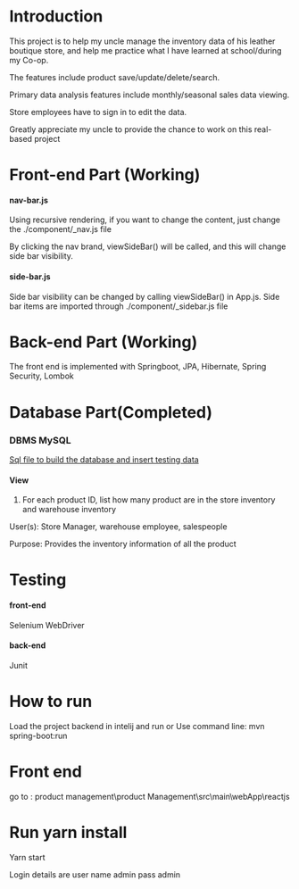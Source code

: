# Introduction

This project is to help my uncle manage the inventory data of his leather boutique store, and help me practice what I have learned at school/during my Co-op. 

The features include product save/update/delete/search.

Primary data analysis features include monthly/seasonal sales data viewing.

Store employees have to sign in to edit the data.

Greatly appreciate my uncle to provide the chance to work on this real-based project

# Front-end Part (Working)




#### nav-bar.js

Using recursive rendering, if you want to change the content, just change the ./component/_nav.js file

By clicking the nav brand, viewSideBar() will be called, and this will change side bar visibility.

#### side-bar.js

Side bar visibility can be changed by calling viewSideBar() in App.js. Side bar items are imported through ./component/_sidebar.js file




# Back-end Part (Working)

The front end is implemented with Springboot, JPA, Hibernate, Spring Security, Lombok


# Database Part(Completed)

### DBMS MySQL
[Sql file to build the database and insert testing data](Store_data.sql)






#### View

1. For each product ID, list how many product are in the store inventory and warehouse inventory

User(s): Store Manager, warehouse employee, salespeople

Purpose: Provides the  inventory information of all the product


# Testing

#### front-end

Selenium WebDriver

#### back-end

Junit


# How to run
Load the project backend in intelij and run
or 
Use command line:  mvn spring-boot:run

# Front end
go to : product management\product Management\src\main\webApp\reactjs

# Run yarn install
Yarn start

Login details are user name  admin pass admin

